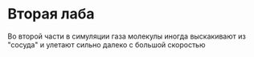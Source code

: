# Вторая лаба

Во второй части в симуляции газа молекулы иногда выскакивают из "сосуда" и улетают сильно далеко с большой скоростью

